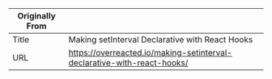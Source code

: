 | Originally From |                                                                         |
| --------------- | ----------------------------------------------------------------------- |
| Title           | Making setInterval Declarative with React Hooks                         |
| URL             | https://overreacted.io/making-setinterval-declarative-with-react-hooks/ |
